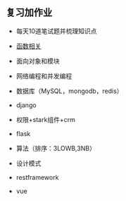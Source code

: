## 复习加作业
- 每天10道笔试题并梳理知识点

- [函数相关](1.function.md)
- 面向对象和模块
- 网络编程和并发编程
- 数据库（MySQL，mongodb，redis）
- django
- 权限+stark组件+crm
- flask
- 算法（排序：3LOWB,3NB）
- 设计模式
- restframework
- vue

